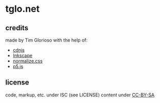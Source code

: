 # tglo.net

## credits
made by Tim Glorioso with the help of:
- [cdnjs](https://cdnjs.com)
- [Inkscape](https://inkscape.org/en/)
- [normalize.css](http://necolas.github.io/normalize.css/)
- [p5.js](http://p5js.org)

## license
code, markup, etc. under ISC (see LICENSE)
content under [CC-BY-SA](http://creativecommons.org/licenses/by-sa/4.0/)
